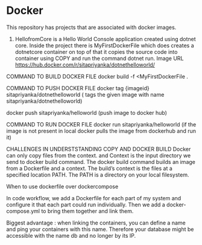 # Docker
This repository has projects that are associated with docker images. 

1) HellofromCore is a Hello World Console application created using dotnet core. Inside the project there is MyFirstDockerFile which does  creates a dotnetcore container on top of that it copies the source code into container using COPY and run the command dotnet run. 
Image URL https://hub.docker.com/r/sitapriyanka/dotnethelloworld/

COMMAND TO BUILD DOCKER FILE
docker build -f <MyFirstDockerFile .

COMMAND TO PUSH DOCKER FILE
docker tag {imageid} sitapriyanka/dotnethelloworld ( tags the given image with name sitapriyanka/dotnethelloworld)

docker push sitapriyanka/helloworld (push image to docker hub)

COMMAND TO RUN DOCKER FILE
docker run sitapriyanka/helloworld (if the image is not present in local docker pulls the image from dockerhub and run it)

CHALLENGES IN UNDERSTSTANDING COPY AND DOCKER BUILD
Docker can only copy files from the context. and Context is the input directory we send to docker build command.
The docker build command builds an image from a Dockerfile and a context. The build’s context is the files at a specified location PATH. The PATH is a directory on your local filesystem.

When to use dockerfile over dockercompose

In code workflow, we add a Dockerfile for each part of my system and configure it that each part could run individually. Then we add a docker-compose.yml to bring them together and link them.

Biggest advantage : when linking the containers, you can define a name and ping your containers with this name. Therefore your database might be accessible with the name db and no longer by its IP.

